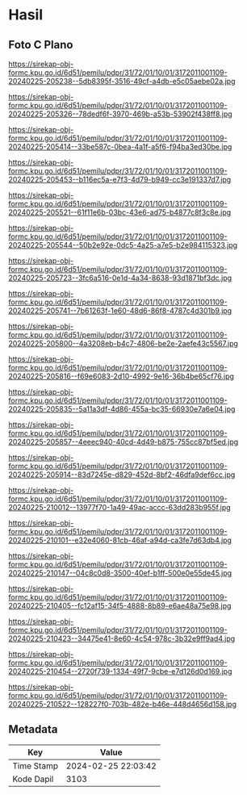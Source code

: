 # Hasil

## Foto C Plano

https://sirekap-obj-formc.kpu.go.id/6d51/pemilu/pdpr/31/72/01/10/01/3172011001109-20240225-205238--5db8395f-3516-49cf-a4db-e5c05aebe02a.jpg

https://sirekap-obj-formc.kpu.go.id/6d51/pemilu/pdpr/31/72/01/10/01/3172011001109-20240225-205326--78dedf6f-3970-469b-a53b-53902f438ff8.jpg

https://sirekap-obj-formc.kpu.go.id/6d51/pemilu/pdpr/31/72/01/10/01/3172011001109-20240225-205414--33be587c-0bea-4a1f-a5f6-f94ba3ed30be.jpg

https://sirekap-obj-formc.kpu.go.id/6d51/pemilu/pdpr/31/72/01/10/01/3172011001109-20240225-205453--b116ec5a-e7f3-4d79-b949-cc3e191337d7.jpg

https://sirekap-obj-formc.kpu.go.id/6d51/pemilu/pdpr/31/72/01/10/01/3172011001109-20240225-205521--61f11e6b-03bc-43e6-ad75-b4877c8f3c8e.jpg

https://sirekap-obj-formc.kpu.go.id/6d51/pemilu/pdpr/31/72/01/10/01/3172011001109-20240225-205544--50b2e92e-0dc5-4a25-a7e5-b2e984115323.jpg

https://sirekap-obj-formc.kpu.go.id/6d51/pemilu/pdpr/31/72/01/10/01/3172011001109-20240225-205723--3fc6a516-0e1d-4a34-8638-93d1871bf3dc.jpg

https://sirekap-obj-formc.kpu.go.id/6d51/pemilu/pdpr/31/72/01/10/01/3172011001109-20240225-205741--7b61263f-1e60-48d6-86f8-4787c4d301b9.jpg

https://sirekap-obj-formc.kpu.go.id/6d51/pemilu/pdpr/31/72/01/10/01/3172011001109-20240225-205800--4a3208eb-b4c7-4806-be2e-2aefe43c5567.jpg

https://sirekap-obj-formc.kpu.go.id/6d51/pemilu/pdpr/31/72/01/10/01/3172011001109-20240225-205816--f69e6083-2d10-4992-9e16-36b4be65cf76.jpg

https://sirekap-obj-formc.kpu.go.id/6d51/pemilu/pdpr/31/72/01/10/01/3172011001109-20240225-205835--5a11a3df-4d86-455a-bc35-66930e7a6e04.jpg

https://sirekap-obj-formc.kpu.go.id/6d51/pemilu/pdpr/31/72/01/10/01/3172011001109-20240225-205857--4eeec940-40cd-4d49-b875-755cc87bf5ed.jpg

https://sirekap-obj-formc.kpu.go.id/6d51/pemilu/pdpr/31/72/01/10/01/3172011001109-20240225-205914--83d7245e-d829-452d-8bf2-46dfa9def6cc.jpg

https://sirekap-obj-formc.kpu.go.id/6d51/pemilu/pdpr/31/72/01/10/01/3172011001109-20240225-210012--13977f70-1a49-49ac-accc-63dd283b955f.jpg

https://sirekap-obj-formc.kpu.go.id/6d51/pemilu/pdpr/31/72/01/10/01/3172011001109-20240225-210101--e32e4060-81cb-46af-a94d-ca3fe7d63db4.jpg

https://sirekap-obj-formc.kpu.go.id/6d51/pemilu/pdpr/31/72/01/10/01/3172011001109-20240225-210147--04c8c0d8-3500-40ef-b1ff-500e0e55de45.jpg

https://sirekap-obj-formc.kpu.go.id/6d51/pemilu/pdpr/31/72/01/10/01/3172011001109-20240225-210405--fc12af15-34f5-4888-8b89-e6ae48a75e98.jpg

https://sirekap-obj-formc.kpu.go.id/6d51/pemilu/pdpr/31/72/01/10/01/3172011001109-20240225-210423--34475e41-8e60-4c54-978c-3b32e9ff9ad4.jpg

https://sirekap-obj-formc.kpu.go.id/6d51/pemilu/pdpr/31/72/01/10/01/3172011001109-20240225-210454--2720f739-1334-49f7-9cbe-e7d126d0d169.jpg

https://sirekap-obj-formc.kpu.go.id/6d51/pemilu/pdpr/31/72/01/10/01/3172011001109-20240225-210522--128227f0-703b-482e-b46e-448d4656d158.jpg


## Metadata

| Key        | Value               |
| ---------- | ------------------- |
| Time Stamp | 2024-02-25 22:03:42 |
| Kode Dapil | 3103                |



